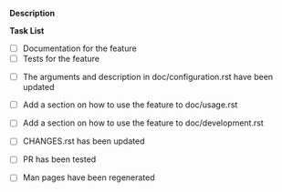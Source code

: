<!---
Describe what your pull request does,
i.e. fix this bug and how, add a feature, fix documentation…
If you add a feature, please answer these questions:
- what do you use the feature for?
- how does labgrid benefit as a testing library from the feature?
- how did you verify the feature works?
- if hardware is needed for the feature, which hardware is supported and which
  hardware did you test with?
--->
**Description**

<!---
This task list roughly outlines the steps for new features, remove and add tasks as needed:
--->
**Task List**
- [ ] Documentation for the feature
- [ ] Tests for the feature 
<!---
If you add a driver/resource or modifiy one:
--->
- [ ] The arguments and description in doc/configuration.rst have been updated
<!---
If you add a feature other drivers/resources can benefit from:
--->
- [ ] Add a section on how to use the feature to doc/usage.rst
<!---
A library feature which other developers can use:
--->
- [ ] Add a section on how to use the feature to doc/development.rst
<!---
Provide a short summary for the CHANGES.rst file
--->
- [ ] CHANGES.rst has been updated
<!---
Did you test the change locally? If yes, best to mention how you did it in the description section.
--->
- [ ] PR has been tested
<!---
If your PR touched the man pages they have to be regenerated by calling make in the man subdirectory of the project
--->
- [ ] Man pages have been regenerated

<!---
In case your PR fixes a bug, please reference it in the next line, i.e.
Fixes #[insert number without brackets here]
--->
